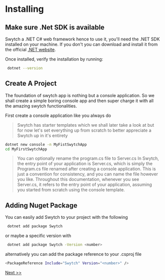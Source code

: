 # Installing

## Make sure .Net SDK is available
Swytch a .NET C# web framework hence to use it, you'll need the .NET SDK installed on your machine. If you don't you can
download and install it from the
official [.NET website](https://dotnet.microsoft.com/en-us/download).

Once installed, verify the installation by running:

```sh
 dotnet --version
```

## Create A Project

The foundation of  swytch app is nothing but a  console application. So we shall create a simple boring console app and
then super charge it with all the amazing swytch functionalities.

First create a console application like you always do

> Swytch has starter templates which we shall later take a look at but for now let's set everything up
> from scratch to better appreciate a Swytch up in it's entirety

```sh
dotnet new console -n MyFistSwytchApp
cd MyFirstSwytchApp
```
>You can optionally rename the program.cs file to Server.cs In Swytch, the entry point of your application is Server.cs, which is simply the Program.cs file renamed after creating a console application. This is just a convention for consistency, and you can name the file however you like. Throughout this documentation, whenever you see Server.cs, it refers to the entry point of your application, assuming you started from scratch using the console template.

## Adding Nuget Package

You can easily add Swytch to your project with the following

```sh 
 dotnet add package Swytch 
```

or maybe a specific version with

```sh
 dotnet add package Swytch -Version <number>
```

alternatively you can add the package reference to your .csproj file

```sh
<PackageReference Include="Swytch" Version="<number>" />
```


 [ Next  >>](Quickstart.md)

